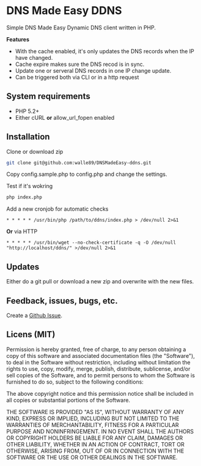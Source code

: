 # DNS Made Easy DDNS
Simple DNS Made Easy Dynamic DNS client written in PHP.

**Features**

* With the cache enabled, it's only updates the DNS records when the IP have changed.
* Cache expire makes sure the DNS recod is in sync.
* Update one or serveral DNS records in one IP change update.
* Can be triggered both via CLI or in a http request

## System requirements

* PHP 5.2+
* Either cURL **or** allow_url_fopen enabled 

## Installation

Clone or download zip
```bash
git clone git@github.com:walle89/DNSMadeEasy-ddns.git
```

Copy config.sample.php to config.php and change the settings.

Test if it's wokring
```bash
php index.php
```

Add a new cronjob for automatic checks
```
* * * * * /usr/bin/php /path/to/ddns/index.php > /dev/null 2>&1
```
**Or** via HTTP
```
* * * * * /usr/bin/wget --no-check-certificate -q -O /dev/null "http://localhost/ddns/" >/dev/null 2>&1
```

## Updates

Either do a git pull or download a new zip and overwrite with the new files.

## Feedback, issues, bugs, etc.

Create a [Github Issue](https://github.com/walle89/DNSMadeEasy-Dynamic-DNS/issues).

## Licens (MIT)
Permission is hereby granted, free of charge, to any person obtaining a copy of this software and associated documentation files (the "Software"), to deal in the Software without restriction, including without limitation the rights to use, copy, modify, merge, publish, distribute, sublicense, and/or sell copies of the Software, and to permit persons to whom the Software is furnished to do so, subject to the following conditions:

The above copyright notice and this permission notice shall be included in all copies or substantial portions of the Software.

THE SOFTWARE IS PROVIDED "AS IS", WITHOUT WARRANTY OF ANY KIND, EXPRESS OR IMPLIED, INCLUDING BUT NOT LIMITED TO THE WARRANTIES OF MERCHANTABILITY, FITNESS FOR A PARTICULAR PURPOSE AND NONINFRINGEMENT. IN NO EVENT SHALL THE AUTHORS OR COPYRIGHT HOLDERS BE LIABLE FOR ANY CLAIM, DAMAGES OR OTHER LIABILITY, WHETHER IN AN ACTION OF CONTRACT, TORT OR OTHERWISE, ARISING FROM, OUT OF OR IN CONNECTION WITH THE SOFTWARE OR THE USE OR OTHER DEALINGS IN THE SOFTWARE.
